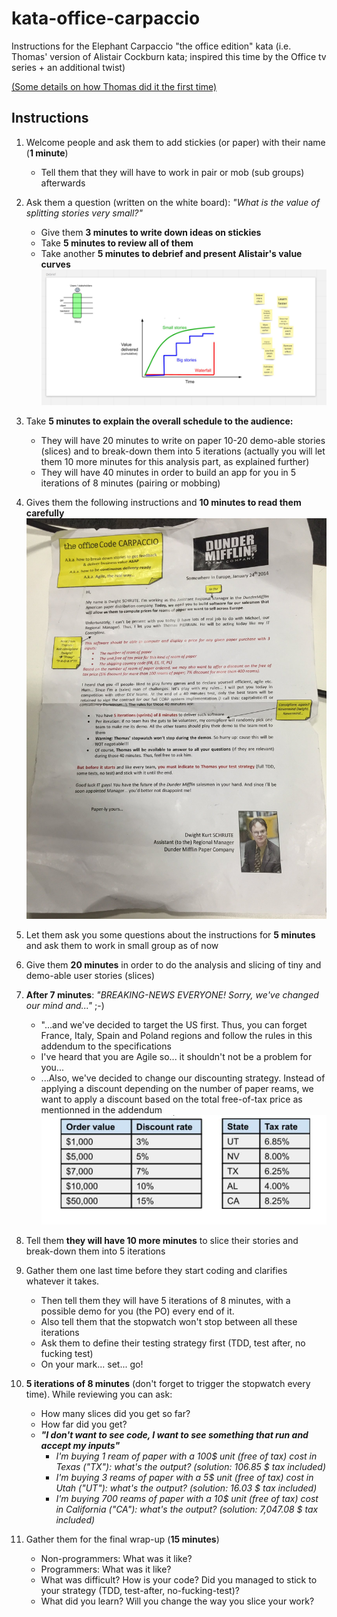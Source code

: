 # kata-office-carpaccio
Instructions for the Elephant Carpaccio "the office edition" kata (i.e. Thomas' version of Alistair Cockburn kata; inspired this time by the Office tv series + an additional twist)


[(Some details on how Thomas did it the first time)](https://twitter.com/tpierrain/status/1126416897849819136?s=20)



## Instructions

1. Welcome people and ask them to add stickies (or paper) with their name (__1 minute__)
   - Tell them that they will have to work in pair or mob (sub groups) afterwards

1. Ask them a question (written on the white board): *"What is the value of splitting stories very small?"*

   - Give them __3 minutes to write down ideas on stickies__ 
   - Take __5 minutes to review all of them__
   - Take another __5 minutes to debrief and present Alistair's value curves__ 
![initial debrief](./debrief-initial-question.JPG)

1. Take __5 minutes to explain the overall schedule to the audience:__
    - They will have 20 minutes to write on paper 10-20 demo-able stories (slices) and to break-down them into 5 iterations (actually you will let them 10 more minutes for this analysis part, as explained further)
    - They will have 40 minutes in order to build an app for you in 5 iterations of 8 minutes (pairing or mobbing)
    
1. Gives them the following instructions and __10 minutes to read them carefully__ 
![The instructions](./The-Office-Code-Carpaccio-Instructions-Thomas-PIERRAIN.jpg)

1. Let them ask you some questions about the instructions for __5 minutes__ and ask them to work in small group as of now

1. Give them __20 minutes__ in order to do the analysis and slicing of tiny and demo-able user stories (slices)

1. __After 7 minutes__: *"BREAKING-NEWS EVERYONE! Sorry, we've changed our mind and..."* ;-) 
    - "...and we've decided to target the US first. Thus, you can forget France, Italy, Spain and Poland regions and follow the rules in this addendum to the specifications
    - I've heard that you are Agile so... it shouldn't not be a problem for you...
    - ...Also, we've decided to change our discounting strategy. Instead of applying a discount depending on the number of paper reams, we want to apply a discount based on the total free-of-tax price as mentionned in the addendum
![addendum](./Specs-addendum.JPG)

1. Tell them __they will have 10 more minutes__ to slice their stories and break-down them into 5 iterations

1. Gather them one last time before they start coding and clarifies whatever it takes. 
   - Then tell them they will have 5 iterations of 8 minutes, with a possible demo for you (the PO) every end of it.
   - Also tell them that the stopwatch won't stop between all these iterations
   - Ask them to define their testing strategy first (TDD, test after, no fucking test)
   - On your mark... set... go!

1. __5 iterations of 8 minutes__ (don't forget to trigger the stopwatch every time). While reviewing you can ask:
   - How many slices did you get so far?
   - How far did you get?
   - __*"I don't want to see code, I want to see something that run and accept my inputs"*__
     - *I'm buying 1 ream of paper with a 100$ unit (free of tax) cost in Texas ("TX"): what's the output? (solution: 106.85 $ tax included)*
     - *I'm buying 3 reams of paper with a 5$ unit (free of tax) cost in Utah ("UT"): what's the output? (solution: 16.03 $ tax included)*
     - *I'm buying 700 reams of paper with a 10$ unit (free of tax) cost in California ("CA"): what's the output? (solution: 7,047.08 $ tax included)*
     

1. Gather them for the final wrap-up (__15 minutes__)
   - Non-programmers: What was it like?
   - Programmers: What was it like?
   - What was difficult? How is your code? Did you managed to stick to your strategy (TDD, test-after, no-fucking-test)?
   - What did you learn? Will you change the way you slice your work?





